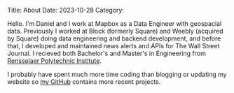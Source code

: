 Title: About
Date: 2023-10-28
Category:

Hello. I'm Daniel and I work at Mapbox as a Data Engineer with geospacial data. Previously I worked at Block (formerly Square) and Weebly (acquired by Square) doing data engineering and backend development, and before that, I developed and maintained news alerts and APIs for The Wall Street Journal. I recieved both Bachelor's and Master's in Engineering from [Rensselaer Polytechnic Institute](https://www.rpi.edu/).

I probably have spent much more time coding than blogging or updating my website so [my GitHub](https://github.com/dazhaoniel) contains more recent projects.
